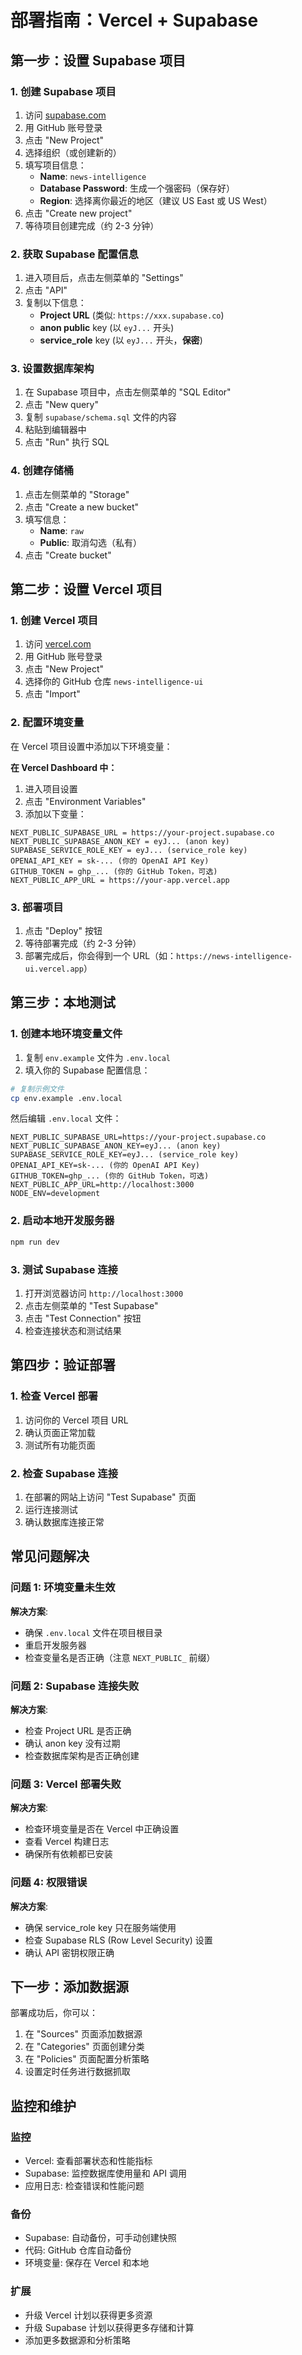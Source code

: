 # 部署指南：Vercel + Supabase

## 第一步：设置 Supabase 项目

### 1. 创建 Supabase 项目
1. 访问 [supabase.com](https://supabase.com)
2. 用 GitHub 账号登录
3. 点击 "New Project"
4. 选择组织（或创建新的）
5. 填写项目信息：
   - **Name**: `news-intelligence`
   - **Database Password**: 生成一个强密码（保存好）
   - **Region**: 选择离你最近的地区（建议 US East 或 US West）
6. 点击 "Create new project"
7. 等待项目创建完成（约 2-3 分钟）

### 2. 获取 Supabase 配置信息
1. 进入项目后，点击左侧菜单的 "Settings"
2. 点击 "API"
3. 复制以下信息：
   - **Project URL** (类似: `https://xxx.supabase.co`)
   - **anon public** key (以 `eyJ...` 开头)
   - **service_role** key (以 `eyJ...` 开头，**保密**)

### 3. 设置数据库架构
1. 在 Supabase 项目中，点击左侧菜单的 "SQL Editor"
2. 点击 "New query"
3. 复制 `supabase/schema.sql` 文件的内容
4. 粘贴到编辑器中
5. 点击 "Run" 执行 SQL

### 4. 创建存储桶
1. 点击左侧菜单的 "Storage"
2. 点击 "Create a new bucket"
3. 填写信息：
   - **Name**: `raw`
   - **Public**: 取消勾选（私有）
4. 点击 "Create bucket"

## 第二步：设置 Vercel 项目

### 1. 创建 Vercel 项目
1. 访问 [vercel.com](https://vercel.com)
2. 用 GitHub 账号登录
3. 点击 "New Project"
4. 选择你的 GitHub 仓库 `news-intelligence-ui`
5. 点击 "Import"

### 2. 配置环境变量
在 Vercel 项目设置中添加以下环境变量：

**在 Vercel Dashboard 中：**
1. 进入项目设置
2. 点击 "Environment Variables"
3. 添加以下变量：

```
NEXT_PUBLIC_SUPABASE_URL = https://your-project.supabase.co
NEXT_PUBLIC_SUPABASE_ANON_KEY = eyJ... (anon key)
SUPABASE_SERVICE_ROLE_KEY = eyJ... (service_role key)
OPENAI_API_KEY = sk-... (你的 OpenAI API Key)
GITHUB_TOKEN = ghp_... (你的 GitHub Token，可选)
NEXT_PUBLIC_APP_URL = https://your-app.vercel.app
```

### 3. 部署项目
1. 点击 "Deploy" 按钮
2. 等待部署完成（约 2-3 分钟）
3. 部署完成后，你会得到一个 URL（如：`https://news-intelligence-ui.vercel.app`）

## 第三步：本地测试

### 1. 创建本地环境变量文件
1. 复制 `env.example` 文件为 `.env.local`
2. 填入你的 Supabase 配置信息：

```bash
# 复制示例文件
cp env.example .env.local
```

然后编辑 `.env.local` 文件：

```
NEXT_PUBLIC_SUPABASE_URL=https://your-project.supabase.co
NEXT_PUBLIC_SUPABASE_ANON_KEY=eyJ... (anon key)
SUPABASE_SERVICE_ROLE_KEY=eyJ... (service_role key)
OPENAI_API_KEY=sk-... (你的 OpenAI API Key)
GITHUB_TOKEN=ghp_... (你的 GitHub Token，可选)
NEXT_PUBLIC_APP_URL=http://localhost:3000
NODE_ENV=development
```

### 2. 启动本地开发服务器
```bash
npm run dev
```

### 3. 测试 Supabase 连接
1. 打开浏览器访问 `http://localhost:3000`
2. 点击左侧菜单的 "Test Supabase"
3. 点击 "Test Connection" 按钮
4. 检查连接状态和测试结果

## 第四步：验证部署

### 1. 检查 Vercel 部署
1. 访问你的 Vercel 项目 URL
2. 确认页面正常加载
3. 测试所有功能页面

### 2. 检查 Supabase 连接
1. 在部署的网站上访问 "Test Supabase" 页面
2. 运行连接测试
3. 确认数据库连接正常

## 常见问题解决

### 问题 1: 环境变量未生效
**解决方案**: 
- 确保 `.env.local` 文件在项目根目录
- 重启开发服务器
- 检查变量名是否正确（注意 `NEXT_PUBLIC_` 前缀）

### 问题 2: Supabase 连接失败
**解决方案**:
- 检查 Project URL 是否正确
- 确认 anon key 没有过期
- 检查数据库架构是否正确创建

### 问题 3: Vercel 部署失败
**解决方案**:
- 检查环境变量是否在 Vercel 中正确设置
- 查看 Vercel 构建日志
- 确保所有依赖都已安装

### 问题 4: 权限错误
**解决方案**:
- 确保 service_role key 只在服务端使用
- 检查 Supabase RLS (Row Level Security) 设置
- 确认 API 密钥权限正确

## 下一步：添加数据源

部署成功后，你可以：

1. 在 "Sources" 页面添加数据源
2. 在 "Categories" 页面创建分类
3. 在 "Policies" 页面配置分析策略
4. 设置定时任务进行数据抓取

## 监控和维护

### 监控
- Vercel: 查看部署状态和性能指标
- Supabase: 监控数据库使用量和 API 调用
- 应用日志: 检查错误和性能问题

### 备份
- Supabase: 自动备份，可手动创建快照
- 代码: GitHub 仓库自动备份
- 环境变量: 保存在 Vercel 和本地

### 扩展
- 升级 Vercel 计划以获得更多资源
- 升级 Supabase 计划以获得更多存储和计算
- 添加更多数据源和分析策略

